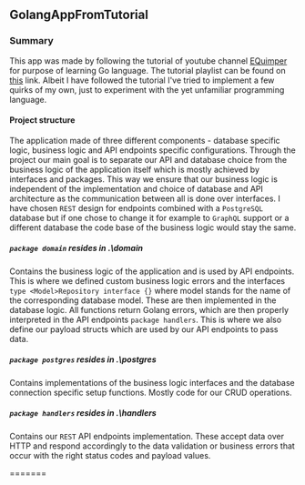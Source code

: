 ## GolangAppFromTutorial

### Summary
This app was made by following the tutorial of youtube channel [EQuimper](https://www.youtube.com/channel/UC7R7bcH9-KEBDiGNP1mZnmw) 
for purpose of learning Go language. The tutorial playlist can be found on [this](https://www.youtube.com/watch?v=Uuy9J33iG0E&list=PLzQWIQOqeUSPFPVfticl-CsmUv82Gb5W-&index=1) 
link. Albeit I have followed the tutorial I've tried to implement a few quirks of my own, just to experiment with the 
yet unfamiliar programming language.

#### Project structure

The application made of three different components - database specific logic, business logic and API endpoints
specific configurations. Through the project our main goal is to separate our API and database choice from the business 
logic of the application itself which is mostly achieved by interfaces and packages. This way we ensure that our business
logic is independent of the implementation and choice of database and API architecture as the communication between all is
done over interfaces. I have chosen `REST` design for endpoints combined with a `PostgreSQL` database but if one chose to
change it for example to `GraphQL` support or a different database the code base of the business logic would
stay the same.

##### `package domain` resides in _.\domain_
Contains the business logic of the application and is used by API endpoints. This is where we defined custom 
business logic errors and the interfaces `type <Model>Repository interface {}` where model stands for the name of the 
corresponding database model. These are then implemented in the database logic. All functions return Golang errors, which
are then properly interpreted in the API endpoints `package handlers`. This is where we also define our payload structs
which are used by our API endpoints to pass data.

##### `package postgres` resides in _.\postgres_

Contains implementations of the business logic interfaces and the database connection specific setup functions. Mostly 
code for our CRUD operations.

##### `package handlers` resides in _.\handlers_

Contains our `REST` API endpoints implementation. These accept data over HTTP and respond accordingly to the data validation
or business errors that occur with the right status codes and payload values.
                                                                                 
=======
